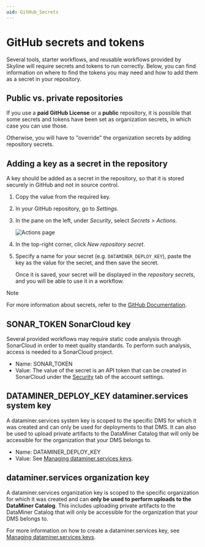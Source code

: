 ```yaml
---
uid: GitHub_Secrets
---
```


# GitHub secrets and tokens

Several tools, starter workflows, and reusable workflows provided by Skyline will require secrets and tokens to run correctly. Below, you can find information on where to find the tokens you may need and how to add them as a secret in your repository.

## Public vs. private repositories

If you use a **paid GitHub License** or a **public** repository, it is possible that some secrets and tokens have been set as organization secrets, in which case you can use those.

Otherwise, you will have to "override" the organization secrets by adding repository secrets.

## Adding a key as a secret in the repository

A key should be added as a secret in the repository, so that it is stored securely in GitHub and not in source control.

1. Copy the value from the required key.

1. In your GitHub repository, go to *Settings*.

1. In the pane on the left, under *Security*, select *Secrets* > *Actions*.

   ![Actions page](~/develop/images/GitHub_settings_secrets.png)

1. In the top-right corner, click *New repository secret*.

1. Specify a name for your secret (e.g. `DATAMINER_DEPLOY_KEY`), paste the key as the value for the secret, and then save the secret.

   Once it is saved, your secret will be displayed in the *repository secrets*, and you will be able to use it in a workflow.

> [!NOTE]
> For more information about secrets, refer to the [GitHub Documentation](https://docs.github.com/en/actions/security-guides/encrypted-secrets).

## SONAR_TOKEN SonarCloud key

Several provided workflows may require static code analysis through SonarCloud in order to meet quality standards. To perform such analysis, access is needed to a SonarCloud project.

- Name: SONAR_TOKEN
- Value: The value of the secret is an API token that can be created in SonarCloud under the [Security](https://sonarcloud.io/account/security) tab of the account settings.

## DATAMINER_DEPLOY_KEY dataminer.services system key

A dataminer.services system key is scoped to the specific DMS for which it was created and can only be used for deployments to that DMS.
It can also be used to upload private artifacts to the DataMiner Catalog that will only be accessible for the organization that your DMS belongs to.

- Name: DATAMINER_DEPLOY_KEY
- Value: See [Managing dataminer.services keys](xref:Managing_DCP_keys).

## dataminer.services organization key

A dataminer.services organization key is scoped to the specific organization for which it was created and can **only be used to perform uploads to the DataMiner Catalog**. This includes uploading private artifacts to the DataMiner Catalog that will only be accessible for the organization that your DMS belongs to.

For more information on how to create a dataminer.services key, see [Managing dataminer.services keys](xref:Managing_DCP_keys).

